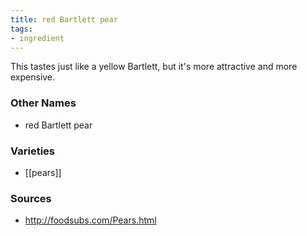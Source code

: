 ```yaml
---
title: red Bartlett pear
tags:
- ingredient
---
```

This tastes just like a yellow Bartlett, but it's more attractive and more expensive.

### Other Names

* red Bartlett pear

### Varieties

* [[pears]]

### Sources
* http://foodsubs.com/Pears.html
